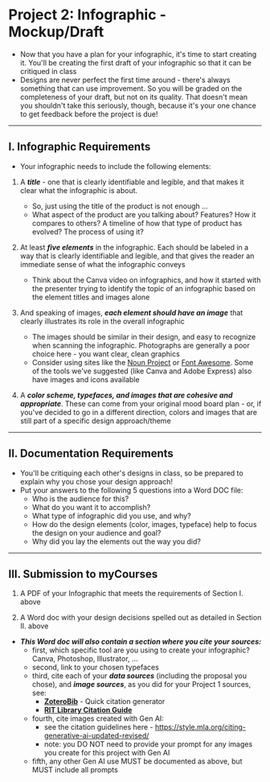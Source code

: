 # Project 2: Infographic - Mockup/Draft

- Now that you have a plan for your infographic, it's time to start creating it. You'll be creating the first draft of your infographic so that it can be critiqued in class
- Designs are never perfect the first time around - there's always something that can use improvement. So you will be graded on the completeness of your draft, but not on its quality. That doesn't mean you shouldn't take this seriously, though, because it's your one chance to get feedback before the project is due!

---

## I. Infographic Requirements
- Your infographic needs to include the following elements:

1) A ***title*** - one that is clearly identifiable and legible, and that makes it clear what the infographic is about.

    - So, just using the title of the product is not enough ...
    - What aspect of the product are you talking about? Features? How it compares to others? A timeline of how that type of product has evolved? The process of using it?

2) At least ***five elements*** in the infographic. Each should be labeled in a way that is clearly identifiable and legible, and that gives the reader an immediate sense of what the infographic conveys

    - Think about the Canva video on infographics, and how it started with the presenter trying to identify the topic of an infographic based on the element titles and images alone

3) And speaking of images, ***each element should have an image*** that clearly illustrates its role in the overall infographic
    - The images should be similar in their design, and easy to recognize when scanning the infographic. Photographs are generally a poor choice here - you want clear, clean graphics
    - Consider using sites like the [Noun Project](https://thenounproject.com/) or [Font Awesome](https://fontawesome.com). Some of the tools we've suggested (like Canva and Adobe Express) also have images and icons available

4) A ***color scheme, typefaces, and images that are cohesive and appropriate***. These can come from your original mood board plan - or, if you've decided to go in a different direction, colors and images that are still part of a specific design approach/theme

---

## II. Documentation Requirements

- You'll be critiquing each other's designs in class, so be prepared to explain why you chose your design approach!
- Put your answers to the following 5 questions into a Word DOC file:
  - Who is the audience for this?
  - What do you want it to accomplish?
  - What type of infographic did you use, and why?
  - How do the design elements (color, images, typeface) help to focus the design on your audience and goal?
  - Why did you lay the elements out the way you did?

 ---
 
## III. Submission to myCourses

1) A PDF of your Infographic that meets the requirements of Section I. above

2) A Word doc with your design decisions spelled out as detailed in Section II. above

- ***This Word doc will also contain a section where you cite your sources:***
  - first, which specific tool are you using to create your infographic? Canva, Photoshop, Illustrator, ...
  - second, link to your chosen typefaces
  - third, cite each of your ***data sources*** (including the proposal you chose), and ***image sources***, as you did for your Project 1 sources, see:
    - [**ZoteroBib**](https://zbib.org/) - Quick citation generator
    - [**RIT Library Citation Guide**](https://infoguides.rit.edu/citation)
  - fourth, cite images created with Gen AI:
    - see the citation guidelines here - https://style.mla.org/citing-generative-ai-updated-revised/
    - note: you DO NOT need to provide your prompt for any images you create for this project with Gen AI
  - fifth, any other Gen AI use MUST be documented as above, but MUST include all prompts



